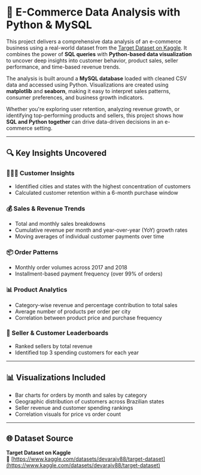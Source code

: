 # 🛒 E-Commerce Data Analysis with Python & MySQL

This project delivers a comprehensive data analysis of an e-commerce business using a real-world dataset from the [Target Dataset on Kaggle](https://www.kaggle.com/datasets/devarajv88/target-dataset). It combines the power of **SQL queries** with **Python-based data visualization** to uncover deep insights into customer behavior, product sales, seller performance, and time-based revenue trends.

The analysis is built around a **MySQL database** loaded with cleaned CSV data and accessed using Python. Visualizations are created using **matplotlib** and **seaborn**, making it easy to interpret sales patterns, consumer preferences, and business growth indicators.

Whether you're exploring user retention, analyzing revenue growth, or identifying top-performing products and sellers, this project shows how **SQL and Python together** can drive data-driven decisions in an e-commerce setting.

---

## 🔍 Key Insights Uncovered

### 🧑‍🤝‍🧑 Customer Insights
- Identified cities and states with the highest concentration of customers  
- Calculated customer retention within a 6-month purchase window  

### 💰 Sales & Revenue Trends
- Total and monthly sales breakdowns  
- Cumulative revenue per month and year-over-year (YoY) growth rates  
- Moving averages of individual customer payments over time  

### 📦 Order Patterns
- Monthly order volumes across 2017 and 2018  
- Installment-based payment frequency (over 99% of orders)  

### 📊 Product Analytics
- Category-wise revenue and percentage contribution to total sales  
- Average number of products per order per city  
- Correlation between product price and purchase frequency  

### 🏬 Seller & Customer Leaderboards
- Ranked sellers by total revenue  
- Identified top 3 spending customers for each year  

---

## 📊 Visualizations Included

- Bar charts for orders by month and sales by category  
- Geographic distribution of customers across Brazilian states  
- Seller revenue and customer spending rankings  
- Correlation visuals for price vs order count  

---

## 🌐 Dataset Source

**Target Dataset on Kaggle**  
📎 [https://www.kaggle.com/datasets/devarajv88/target-dataset](https://www.kaggle.com/datasets/devarajv88/target-dataset)


